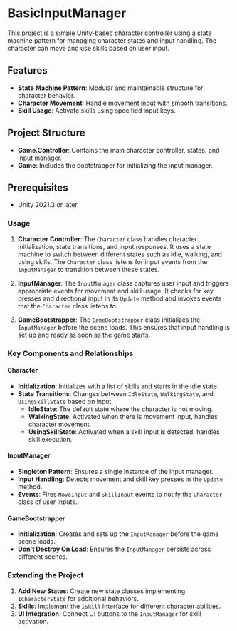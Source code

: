 # BasicInputManager

This project is a simple Unity-based character controller using a state machine pattern for managing character states and input handling. The character can move and use skills based on user input.

## Features

- **State Machine Pattern**: Modular and maintainable structure for character behavior.
- **Character Movement**: Handle movement input with smooth transitions.
- **Skill Usage**: Activate skills using specified input keys.

## Project Structure

- **Game.Controller**: Contains the main character controller, states, and input manager.
- **Game**: Includes the bootstrapper for initializing the input manager.

## Prerequisites

- Unity 2021.3 or later

### Usage

1. **Character Controller**: The `Character` class handles character initialization, state transitions, and input responses. It uses a state machine to switch between different states such as idle, walking, and using skills. The `Character` class listens for input events from the `InputManager` to transition between these states.

2. **InputManager**: The `InputManager` class captures user input and triggers appropriate events for movement and skill usage. It checks for key presses and directional input in its `Update` method and invokes events that the `Character` class listens to.

3. **GameBootstrapper**: The `GameBootstrapper` class initializes the `InputManager` before the scene loads. This ensures that input handling is set up and ready as soon as the game starts.

### Key Components and Relationships

#### Character

- **Initialization**: Initializes with a list of skills and starts in the idle state.
- **State Transitions**: Changes between `IdleState`, `WalkingState`, and `UsingSkillState` based on input.
  - **IdleState**: The default state where the character is not moving.
  - **WalkingState**: Activated when there is movement input, handles character movement.
  - **UsingSkillState**: Activated when a skill input is detected, handles skill execution.

#### InputManager

- **Singleton Pattern**: Ensures a single instance of the input manager.
- **Input Handling**: Detects movement and skill key presses in the `Update` method.
- **Events**: Fires `MoveInput` and `SkillInput` events to notify the `Character` class of user inputs.

#### GameBootstrapper

- **Initialization**: Creates and sets up the `InputManager` before the game scene loads.
- **Don't Destroy On Load**: Ensures the `InputManager` persists across different scenes.

### Extending the Project

1. **Add New States**: Create new state classes implementing `ICharacterState` for additional behaviors.
2. **Skills**: Implement the `ISkill` interface for different character abilities.
3. **UI Integration**: Connect UI buttons to the `InputManager` for skill activation.
